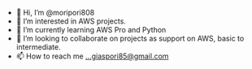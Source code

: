 - 👋 Hi, I’m @moripori808
- 👀 I’m interested in AWS projects. 
- 🌱 I’m currently learning AWS Pro and Python
- 💞️ I’m looking to collaborate on projects as support on AWS, basic to intermediate. 
- 📫 How to reach me ...giaspori85@gmail.com  

<!---
moripori808/moripori808 is a ✨ special ✨ repository because its `README.md` (this file) appears on your GitHub profile.
You can click the Preview link to take a look at your changes.
--->
